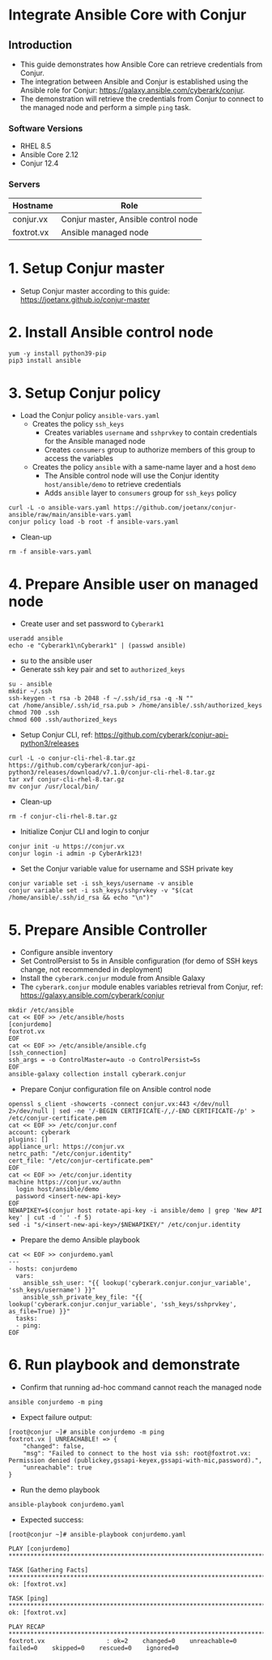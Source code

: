 # Integrate Ansible Core with Conjur
## Introduction
- This guide demonstrates how Ansible Core can retrieve credentials from Conjur.
- The integration between Ansible and Conjur is established using the Ansible role for Conjur: <https://galaxy.ansible.com/cyberark/conjur>.
- The demonstration will retrieve the credentials from Conjur to connect to the managed node and perform a simple `ping` task.

### Software Versions
- RHEL 8.5
- Ansible Core 2.12
- Conjur 12.4

### Servers

| Hostname  | Role |
| --- | --- |
| conjur.vx  | Conjur master, Ansible control node  |
| foxtrot.vx  | Ansible managed node  |

# 1. Setup Conjur master
- Setup Conjur master according to this guide: <https://joetanx.github.io/conjur-master>

# 2. Install Ansible control node
```console
yum -y install python39-pip
pip3 install ansible
```

# 3. Setup Conjur policy
- Load the Conjur policy `ansible-vars.yaml`
  - Creates the policy `ssh_keys`
    - Creates variables `username` and `sshprvkey` to contain credentials for the Ansible managed node
    - Creates `consumers` group to authorize members of this group to access the variables
  - Creates the policy `ansible` with a same-name layer and a host `demo`
    - The Ansible control node will use the Conjur identity `host/ansible/demo` to retrieve credentials
    - Adds `ansible` layer to `consumers` group for `ssh_keys` policy
```console
curl -L -o ansible-vars.yaml https://github.com/joetanx/conjur-ansible/raw/main/ansible-vars.yaml
conjur policy load -b root -f ansible-vars.yaml
```
- Clean-up
```console
rm -f ansible-vars.yaml
```

# 4. Prepare Ansible user on managed node
- Create user and set password to `Cyberark1`
```console
useradd ansible
echo -e "Cyberark1\nCyberark1" | (passwd ansible)
```
- su to the ansible user
- Generate ssh key pair and set to `authorized_keys`
```console
su - ansible
mkdir ~/.ssh
ssh-keygen -t rsa -b 2048 -f ~/.ssh/id_rsa -q -N ""
cat /home/ansible/.ssh/id_rsa.pub > /home/ansible/.ssh/authorized_keys
chmod 700 .ssh
chmod 600 .ssh/authorized_keys
```
- Setup Conjur CLI, ref: <https://github.com/cyberark/conjur-api-python3/releases>
```console
curl -L -o conjur-cli-rhel-8.tar.gz https://github.com/cyberark/conjur-api-python3/releases/download/v7.1.0/conjur-cli-rhel-8.tar.gz
tar xvf conjur-cli-rhel-8.tar.gz
mv conjur /usr/local/bin/
```
- Clean-up
```console
rm -f conjur-cli-rhel-8.tar.gz
```
-  Initialize Conjur CLI and login to conjur
```console
conjur init -u https://conjur.vx
conjur login -i admin -p CyberArk123!
```
- Set the Conjur variable value for username and SSH private key
```console
conjur variable set -i ssh_keys/username -v ansible
conjur variable set -i ssh_keys/sshprvkey -v "$(cat /home/ansible/.ssh/id_rsa && echo "\n")"
```

# 5. Prepare Ansible Controller
- Configure ansible inventory
- Set ControlPersist to 5s in Ansible configuration (for demo of SSH keys change, not recommended in deployment)
- Install the `cyberark.conjur` module from Ansible Galaxy
- The `cyberark.conjur` module enables variables retrieval from Conjur, ref: <https://galaxy.ansible.com/cyberark/conjur>
```console
mkdir /etc/ansible
cat << EOF >> /etc/ansible/hosts
[conjurdemo]
foxtrot.vx
EOF
cat << EOF >> /etc/ansible/ansible.cfg
[ssh_connection]
ssh_args = -o ControlMaster=auto -o ControlPersist=5s
EOF
ansible-galaxy collection install cyberark.conjur
```
- Prepare Conjur configuration file on Ansible control node
```console
openssl s_client -showcerts -connect conjur.vx:443 </dev/null 2>/dev/null | sed -ne '/-BEGIN CERTIFICATE-/,/-END CERTIFICATE-/p' > /etc/conjur-certificate.pem
cat << EOF >> /etc/conjur.conf
account: cyberark
plugins: []
appliance_url: https://conjur.vx
netrc_path: "/etc/conjur.identity"
cert_file: "/etc/conjur-certificate.pem"
EOF
cat << EOF >> /etc/conjur.identity
machine https://conjur.vx/authn
  login host/ansible/demo
  password <insert-new-api-key>
EOF
NEWAPIKEY=$(conjur host rotate-api-key -i ansible/demo | grep 'New API key' | cut -d ' ' -f 5)
sed -i "s/<insert-new-api-key>/$NEWAPIKEY/" /etc/conjur.identity
```
- Prepare the demo Ansible playbook
````console
cat << EOF >> conjurdemo.yaml
---
- hosts: conjurdemo
  vars:
    ansible_ssh_user: "{{ lookup('cyberark.conjur.conjur_variable', 'ssh_keys/username') }}"
    ansible_ssh_private_key_file: "{{ lookup('cyberark.conjur.conjur_variable', 'ssh_keys/sshprvkey', as_file=True) }}"
  tasks:
  - ping:
EOF
````

# 6. Run playbook and demonstrate
- Confirm that running ad-hoc command cannot reach the managed node
```console
ansible conjurdemo -m ping
```
-  Expect failure output:
```console
[root@conjur ~]# ansible conjurdemo -m ping
foxtrot.vx | UNREACHABLE! => {
    "changed": false,
    "msg": "Failed to connect to the host via ssh: root@foxtrot.vx: Permission denied (publickey,gssapi-keyex,gssapi-with-mic,password).",
    "unreachable": true
}
```
- Run the demo playbook
```console
ansible-playbook conjurdemo.yaml
```
- Expected success:
````console
[root@conjur ~]# ansible-playbook conjurdemo.yaml

PLAY [conjurdemo] **********************************************************************************************************************************************

TASK [Gathering Facts] *****************************************************************************************************************************************
ok: [foxtrot.vx]

TASK [ping] ****************************************************************************************************************************************************
ok: [foxtrot.vx]

PLAY RECAP *****************************************************************************************************************************************************
foxtrot.vx                 : ok=2    changed=0    unreachable=0    failed=0    skipped=0    rescued=0    ignored=0
````
